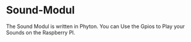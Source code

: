 # Sound-Modul

The Sound Modul is written in Phyton.
You can Use the Gpios to Play your 
Sounds on the Raspberry PI.
